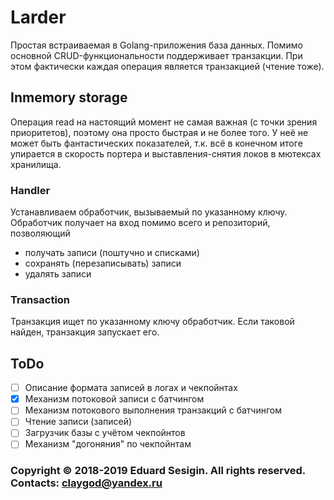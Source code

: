 # Larder

Простая встраиваемая в Golang-приложения база данных.
Помимо основной CRUD-функциональности поддерживает транзакции.
При этом фактически каждая операция является транзакцией (чтение тоже).

## Inmemory storage

Операция read на настоящий момент не самая важная (с точки зрения приоритетов),
поэтому она просто быстрая и не более того. У неё не может быть фантастических показателей,
т.к. всё в конечном итоге упирается в скорость портера и выставления-снятия локов в мютексах хранилища.

### Handler

Устанавливаем обработчик, вызываемый по указанному ключу.
Обработчик получает на вход помимо всего и репозиторий, позволяющий
- получать записи (поштучно и списками)
- сохранять (перезаписывать) записи
- удалять записи

### Transaction

Транзакция ищет по указанному ключу обработчик.
Если таковой найден, транзакция запускает его.

## ToDo

- [ ] Описание формата записей в логах и чекпойнтах
- [x] Механизм потоковой записи с батчингом
- [ ] Механизм потокового выполнения транзакций с батчингом
- [ ] Чтение записи (записей)
- [ ] Загрузчик базы с учётом чекпойнтов
- [ ] Механизм "догоняния" по чекпойнтам

### Copyright © 2018-2019 Eduard Sesigin. All rights reserved. Contacts: <claygod@yandex.ru>
